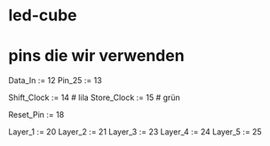 # led-cube

# pins die wir verwenden

Data_In := 12
Pin_25 := 13

Shift_Clock := 14 # lila
Store_Clock := 15 # grün

Reset_Pin := 18

Layer_1 := 20
Layer_2 := 21
Layer_3 := 23
Layer_4 := 24
Layer_5 := 25
